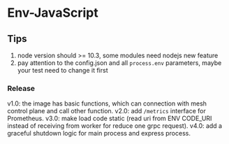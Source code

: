 # Env-JavaScript

## Tips
1. node version should >= 10.3, some modules need nodejs new feature
2. pay attention to the config.json and all `process.env` parameters, maybe your test need to change it first

### Release

v1.0: the image has basic functions, which can connection with mesh control plane and call other function.
v2.0: add `/metrics` interface for Prometheus.
v3.0: make load code static (read uri from ENV CODE_URI instead of receiving from worker for reduce one grpc request).
v4.0: add a graceful shutdown logic for main process and express process.
